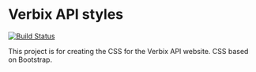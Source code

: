 # Verbix API styles
[![Build Status](https://travis-ci.org/VerbixDev/ApiStyles.svg?branch=master)](https://travis-ci.org/VerbixDev/ApiStyles)

This project is for creating the CSS for the Verbix API website. CSS based on Bootstrap.
